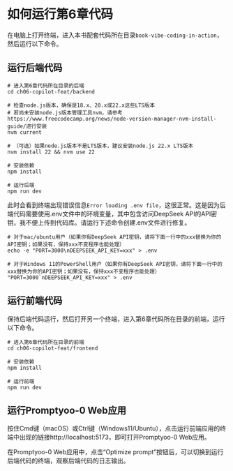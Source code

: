 # 如何运行第6章代码

在电脑上打开终端，进入本书配套代码所在目录`book-vibe-coding-in-action`，然后运行以下命令。

## 运行后端代码

```shell
# 进入第6章代码所在目录的后端
cd ch06-copilot-feat/backend

# 检查node.js版本，确保是18.x、20.x或22.x这些LTS版本
# 若尚未安装node.js版本管理工具nvm，请参考https://www.freecodecamp.org/news/node-version-manager-nvm-install-guide/进行安装
nvm current

# （可选）如果node.js版本不是LTS版本，建议安装node.js 22.x LTS版本
nvm install 22 && nvm use 22

# 安装依赖
npm install

# 运行后端
npm run dev
```

此时会看到终端出现错误信息`Error loading .env file`，这很正常。这是因为后端代码需要使用.env文件中的环境变量，其中包含访问DeepSeek API的API密钥，我不便上传到代码库。请运行下述命令创建.env文件进行修复。

```shell
# 对于mac/ubuntu用户（如果你有DeepSeek API密钥，请将下面一行中的xxx替换为你的API密钥；如果没有，保持xxx不变程序也能处理）
echo -e "PORT=3000\nDEEPSEEK_API_KEY=xxx" > .env

# 对于Windows 11的PowerShell用户（如果你有DeepSeek API密钥，请将下面一行中的xxx替换为你的API密钥；如果没有，保持xxx不变程序也能处理）
"PORT=3000`nDEEPSEEK_API_KEY=xxx" > .env
```

## 运行前端代码

保持后端代码运行，然后打开另一个终端，进入第6章代码所在目录的前端，运行以下命令。

```shell
# 进入第6章代码所在目录的前端
cd ch06-copilot-feat/frontend

# 安装依赖
npm install

# 运行前端
npm run dev
```

## 运行Promptyoo-0 Web应用

按住Cmd键（macOS）或Ctrl键（Windows11/Ubuntu），点击运行前端应用的终端中出现的链接http://localhost:5173，即可打开Promptyoo-0 Web应用。

在Promptyoo-0 Web应用中，点击“Optimize prompt”按钮后，可以切换到运行后端代码的终端，观察后端代码的日志输出。

